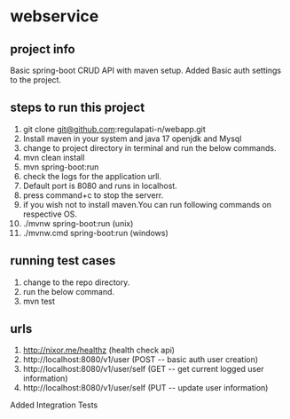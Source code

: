 # webservice
## project info
Basic spring-boot CRUD API with maven setup. Added Basic auth settings to the project.
## steps to run this project
1. git clone git@github.com:regulapati-n/webapp.git
2. Install maven in your system and java 17 openjdk and Mysql
3. change to project directory in terminal and run the below commands.
4. mvn clean install
5. mvn spring-boot:run
6. check the logs for the application urll.
7. Default port is 8080 and runs in localhost.
8. press command+c to stop the serverr.
9. if you wish not to install maven.You can run following commands on respective OS.
10. ./mvnw spring-boot:run  (unix)
11. ./mvnw.cmd spring-boot:run  (windows)
## running test cases
1. change to the repo directory.
2. run the below command.
3. mvn test
## urls 
1. http://nixor.me/healthz (health check api)
2. http://localhost:8080/v1/user (POST -- basic auth user creation)
3. http://localhost:8080/v1/user/self (GET -- get current logged user information)
4. http://localhost:8080/v1/user/self (PUT -- update user information)



Added Integration Tests
